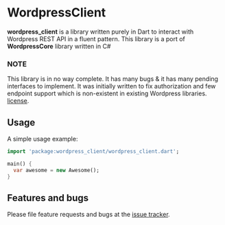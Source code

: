 # WordpressClient

<b>wordpress_client</b> is a library written purely in Dart to interact with Wordpress REST API in a fluent pattern. This library is a port of <b>WordpressCore</b> library written in C#

### NOTE
This library is in no way complete. It has many bugs & it has many pending interfaces to implement. It was initially written to fix authorization and few endpoint support which is non-existent in existing Wordpress libraries.
[license](https://github.com/dart-lang/stagehand/blob/master/LICENSE).

## Usage

A simple usage example:

```dart
import 'package:wordpress_client/wordpress_client.dart';

main() {
  var awesome = new Awesome();
}
```

## Features and bugs

Please file feature requests and bugs at the [issue tracker][tracker].

[tracker]: http://example.com/issues/replaceme
